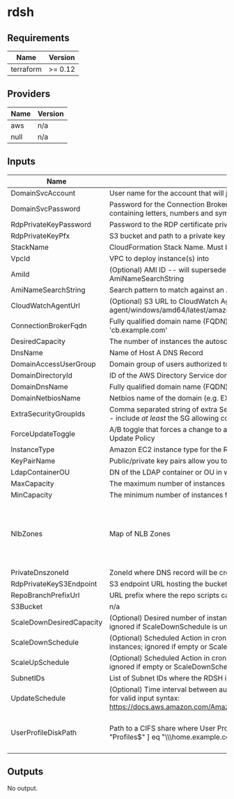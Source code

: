 # rdsh

<!-- BEGIN TFDOCS -->
## Requirements

| Name | Version |
|------|---------|
| terraform | >= 0.12 |

## Providers

| Name | Version |
|------|---------|
| aws | n/a |
| null | n/a |

## Inputs

| Name | Description | Type | Default | Required |
|------|-------------|------|---------|:--------:|
| DomainSvcAccount | User name for the account that will join the instance to the Connection Broker Cluster | `string` | n/a | yes |
| DomainSvcPassword | Password for the Connection Broker service account. Must be at least 8 characters containing letters, numbers and symbols | `string` | n/a | yes |
| RdpPrivateKeyPassword | Password to the RDP certificate private key | `string` | n/a | yes |
| RdpPrivateKeyPfx | S3 bucket and path to a private key for the RDP certificate, e.g. '<bucket>/path/to/key.pfx' | `string` | n/a | yes |
| StackName | CloudFormation Stack Name.  Must be less than 10 characters | `string` | n/a | yes |
| VpcId | VPC to deploy instance(s) into | `string` | n/a | yes |
| AmiId | (Optional) AMI ID -- will supersede Lambda-based AMI lookup using AmiNameSearchString | `string` | `""` | no |
| AmiNameSearchString | Search pattern to match against an AMI Name | `string` | `"Windows_Server-2016-English-Full-Base-*"` | no |
| CloudWatchAgentUrl | (Optional) S3 URL to CloudWatch Agent MSI. Example: s3://amazoncloudwatch-agent/windows/amd64/latest/amazon-cloudwatch-agent.msi | `string` | `""` | no |
| ConnectionBrokerFqdn | Fully qualified domain name (FQDN) of the primary Connection Broker, e.g. 'cb.example.com' | `string` | `""` | no |
| DesiredCapacity | The number of instances the autoscale group will spin up initially | `string` | `"1"` | no |
| DnsName | Name of Host A DNS Record | `string` | `""` | no |
| DomainAccessUserGroup | Domain group of users authorized to use the RDSH | `string` | `"Domain Users"` | no |
| DomainDirectoryId | ID of the AWS Directory Service domain, e.g. d-xxxxxxxxxx | `string` | `""` | no |
| DomainDnsName | Fully qualified domain name (FQDN) of the forest root domain e.g. example.com | `string` | `"example.com"` | no |
| DomainNetbiosName | Netbios name of the domain (e.g. EXAMPLE) | `string` | `"EXAMPLE"` | no |
| ExtraSecurityGroupIds | Comma separated string of extra Security Group IDs to attach to the RDSH instances -- include _at least_ the SG allowing connectivity to the Connection Broker database | `list(string)` | `[]` | no |
| ForceUpdateToggle | A/B toggle that forces a change to a LaunchConfig property, triggering the AutoScale Update Policy | `string` | `"A"` | no |
| InstanceType | Amazon EC2 instance type for the Remote Desktop Session Instance | `string` | `"t2.medium"` | no |
| KeyPairName | Public/private key pairs allow you to securely connect to your instance after it launches | `string` | `""` | no |
| LdapContainerOU | DN of the LDAP container or OU in which the RDSH instance will be placed | `string` | `"OU=Users,DC=example,DC=com"` | no |
| MaxCapacity | The maximum number of instances for the autoscale group | `string` | `"2"` | no |
| MinCapacity | The minimum number of instances for the autoscale group | `string` | `"0"` | no |
| NlbZones | Map of NLB Zones | `map(string)` | <pre>{<br>  "us-east-1": "Z26RNL4JYFTOTI",<br>  "us-east-2": "ZLMOA37VPKANP",<br>  "us-west-1": "Z24FKFUX50B4VW",<br>  "us-west-2": "Z18D5FSROUN65G"<br>}</pre> | no |
| PrivateDnszoneId | ZoneId where DNS record will be created for the RDSH nodes | `string` | `""` | no |
| RdpPrivateKeyS3Endpoint | S3 endpoint URL hosting the bucket where the RDP certificate private key is stored | `string` | `"https://s3.amazonaws.com"` | no |
| RepoBranchPrefixUrl | URL prefix where the repo scripts can be retrieved | `string` | `"https://raw.githubusercontent.com/plus3it/cfn/master"` | no |
| S3Bucket | n/a | `string` | `"your_bucket"` | no |
| ScaleDownDesiredCapacity | (Optional) Desired number of instances during the Scale Down Scheduled Action; ignored if ScaleDownSchedule is unset | `string` | `"1"` | no |
| ScaleDownSchedule | (Optional) Scheduled Action in cron-format (UTC) to scale down the number of instances; ignored if empty or ScaleUpSchedule is unset (E.g. '0 0 \* \* \*') | `string` | `""` | no |
| ScaleUpSchedule | (Optional) Scheduled Action in cron-format (UTC) to scale up to the Desired Capacity; ignored if empty or ScaleDownSchedule is unset (E.g. '0 10 \* \* Mon-Fri') | `string` | `""` | no |
| SubnetIDs | List of Subnet IDs where the RDSH instances and ELB will be launched | `list(string)` | `[]` | no |
| UpdateSchedule | (Optional) Time interval between auto stack updates. Refer to the AWS documentation for valid input syntax: https://docs.aws.amazon.com/AmazonCloudWatch/latest/events/ScheduledEvents.html | `string` | `""` | no |
| UserProfileDiskPath | Path to a CIFS share where User Profile Disks are stored, e.g. [ "home.example.com", "Profiles$" ] eq "\\\home.example.com\Profiles$" | `list(string)` | <pre>[<br>  "home.example.com",<br>  "Profiles$"<br>]</pre> | no |

## Outputs

No output.

<!-- END TFDOCS -->
